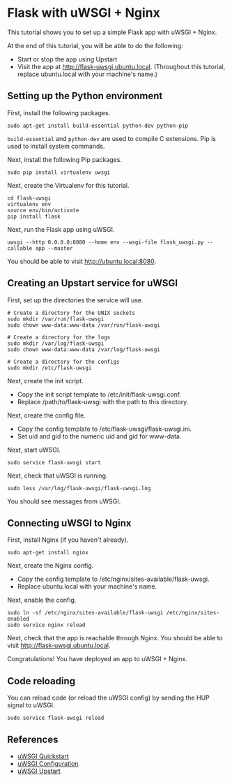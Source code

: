 Flask with uWSGI + Nginx
===
This tutorial shows you to set up a simple Flask app with uWSGI + Nginx.

At the end of this tutorial, you will be able to do the following:

- Start or stop the app using Upstart
- Visit the app at http://flask-uwsgi.ubuntu.local. (Throughout this tutorial, replace ubuntu.local with your machine's name.) 

Setting up the Python environment
---
First, install the following packages.
    
    sudo apt-get install build-essential python-dev python-pip

`build-essential` and `python-dev` are used to compile C extensions. Pip is used to install system commands.

Next, install the following Pip packages.

    sudo pip install virtualenv uwsgi 

Next, create the Virtualenv for this tutorial.

    cd flask-uwsgi
    virtualenv env
    source env/bin/activate
    pip install flask

Next, run the Flask app using uWSGI.

    uwsgi --http 0.0.0.0:8080 --home env --wsgi-file flask_uwsgi.py --callable app --master

You should be able to visit http://ubuntu.local:8080.

Creating an Upstart service for uWSGI
---
First, set up the directories the service will use.

    # Create a directory for the UNIX sockets
    sudo mkdir /var/run/flask-uwsgi
    sudo chown www-data:www-data /var/run/flask-uwsgi

    # Create a directory for the logs
    sudo mkdir /var/log/flask-uwsgi
    sudo chown www-data:www-data /var/log/flask-uwsgi

    # Create a directory for the configs
    sudo mkdir /etc/flask-uwsgi

Next, create the init script.

- Copy the init script template to /etc/init/flask-uwsgi.conf.
- Replace /path/to/flask-uwsgi with the path to this directory.

Next, create the config file.

- Copy the config template to /etc/flask-uwsgi/flask-uwsgi.ini.
- Set uid and gid to the numeric uid and gid for www-data.

Next, start uWSGI.

    sudo service flask-uwsgi start

Next, check that uWSGI is running.

    sudo less /var/log/flask-uwsgi/flask-uwsgi.log

You should see messages from uWSGI.

Connecting uWSGI to Nginx
---
First, install Nginx (if you haven't already).

    sudo apt-get install nginx    

Next, create the Nginx config.

- Copy the config template to /etc/nginx/sites-available/flask-uwsgi.
- Replace ubuntu.local with your machine's name.

Next, enable the config.

    sudo ln -sf /etc/nginx/sites-available/flask-uwsgi /etc/nginx/sites-enabled
    sudo service nginx reload

Next, check that the app is reachable through Nginx. You should be able to visit http://flask-uwsgi.ubuntu.local.

Congratulations! You have deployed an app to uWSGI + Nginx.

Code reloading
---
You can reload code (or reload the uWSGI config) by sending the HUP signal to uWSGI.

    sudo service flask-uwsgi reload

References
---
- [uWSGI Quickstart](http://uwsgi-docs.readthedocs.org/en/latest/WSGIquickstart.html)
- [uWSGI Configuration](http://uwsgi-docs.readthedocs.org/en/latest/Configuration.html)
- [uWSGI Upstart](http://uwsgi-docs.readthedocs.org/en/latest/Upstart.html)
